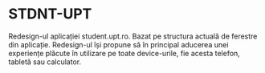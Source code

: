 # STDNT-UPT

Redesign-ul aplicației student.upt.ro. Bazat pe structura actuală de ferestre din aplicație. Redesign-ul își propune să în principal aducerea unei experiențe plăcute în utilizare pe toate device-urile, fie acesta telefon, tabletă sau calculator.